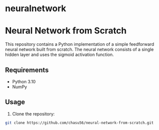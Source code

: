 # neuralnetwork

# Neural Network from Scratch

This repository contains a Python implementation of a simple feedforward neural network built from scratch. 
The neural network consists of a single hidden layer and uses the sigmoid activation function.

## Requirements

- Python 3.10
- NumPy

## Usage

1. Clone the repository:

```bash
git clone https://github.com/chasu56/neural-network-from-scratch.git
